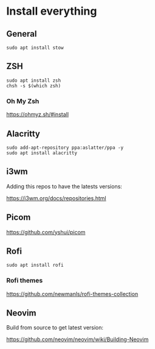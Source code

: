 # Install everything

## General
```
sudo apt install stow
```

## ZSH
```
sudo apt install zsh
chsh -s $(which zsh)
```

### Oh My Zsh
https://ohmyz.sh/#install

## Alacritty
```
sudo add-apt-repository ppa:aslatter/ppa -y
sudo apt install alacritty
```

## i3wm
Adding this repos to have the latests versions:

https://i3wm.org/docs/repositories.html

## Picom
https://github.com/yshui/picom

## Rofi
```
sudo apt install rofi
```

### Rofi themes
https://github.com/newmanls/rofi-themes-collection

## Neovim
Build from source to get latest version:

https://github.com/neovim/neovim/wiki/Building-Neovim
